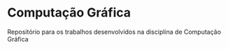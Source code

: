 # Computação Gráfica
Repositório para os trabalhos desenvolvidos na disciplina de Computação Gráfica
